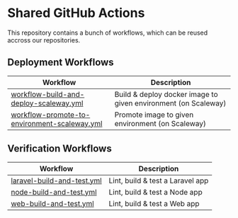 # Shared GitHub Actions

This repository contains a bunch of workflows, which can be reused accross our repositories.

## Deployment Workflows

| Workflow | Description |
| -------- | ----------- |
| [workflow-build-and-deploy-scaleway.yml](Docs/workflow-build-and-deploy-scaleway.md) | Build & deploy docker image to given environment (on Scaleway) |
| [workflow-promote-to-environment-scaleway.yml](Docs/workflow-promote-to-environment-scaleway.md) | Promote image to given environment (on Scaleway) |

## Verification Workflows

| Workflow | Description |
| -------- | ----------- |
| [laravel-build-and-test.yml](Docs/laravel-build-and-test.md) | Lint, build & test a Laravel app |
| [node-build-and-test.yml](Docs/node-build-and-test.md) | Lint, build & test a Node app |
| [web-build-and-test.yml](Docs/web-build-and-test.md) | Lint, build & test a Web app |
